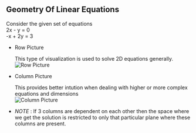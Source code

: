 ## Geometry Of Linear Equations  
  
  
  Consider the given set of equations  
  2x - y  = 0  
  -x + 2y = 3
* Row Picture  
  
  
    This type of visualization is used to solve 2D equations generally.  
    ![Row Picture](Images/row_picture.png)  

* Column Picture  
  
    This provides better intution when dealing with higher or more complex equations and dimensions   
    ![Column Picture](Images/col_picture.png)  
    
    
- *NOTE* : If 3 columns are dependent on each other then the space where we get the solution is restricted to only that particular plane where these columns are present.  
